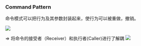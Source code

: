 ### Command Pattern

命令模式可以把行为及其参数封装起来，使行为可以被重做，撤销。

![](https://gitee.com/kaybee/markdown_pics/raw/master/img/command-UML.png)



=> 将命令的接受者（Receiver）和执行者(Caller)进行了解耦
![](https://gitee.com/kaybee/markdown_pics/raw/master/img/command-ex.png)

